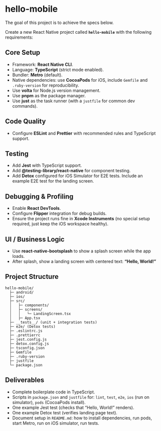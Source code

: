 # hello-mobile

The goal of this project is to achieve the specs below.

Create a new React Native project called **`hello-mobile`** with the following requirements:

## Core Setup

- Framework: **React Native CLI**.
- Language: **TypeScript** (strict mode enabled).
- Bundler: **Metro** (default).
- Native dependencies: use **CocoaPods** for iOS, include `Gemfile` and `.ruby-version` for reproducibility.
- Use **volta** for Node.js version management.
- Use **pnpm** as the package manager.
- Use **just** as the task runner (with a `justfile` for common dev commands).

## Code Quality

- Configure **ESLint** and **Prettier** with recommended rules and TypeScript support.

## Testing

- Add **Jest** with TypeScript support.
- Add **@testing-library/react-native** for component testing.
- Add **Detox** configured for iOS Simulator for E2E tests. Include an example E2E test for the landing screen.

## Debugging & Profiling

- Enable **React DevTools**.
- Configure **Flipper** integration for debug builds.
- Ensure the project runs fine in **Xcode Instruments** (no special setup required, just keep the iOS workspace healthy).

## UI / Business Logic

- Use **react-native-bootsplash** to show a splash screen while the app loads.
- After splash, show a landing screen with centered text: **“Hello, World!”**

## Project Structure

```
hello-mobile/
  ├─ android/
  ├─ ios/
  ├─ src/
  │   ├─ components/
  │   ├─ screens/
  │   │   └─ LandingScreen.tsx
  │   ├─ App.tsx
  ├─ __tests__/ (unit + integration tests)
  ├─ e2e/ (Detox tests)
  ├─ .eslintrc.js
  ├─ .prettierrc
  ├─ jest.config.js
  ├─ detox.config.js
  ├─ tsconfig.json
  ├─ Gemfile
  ├─ .ruby-version
  ├─ justfile
  └─ package.json
```

## Deliverables

- Complete boilerplate code in TypeScript.
- Scripts in `package.json` and `justfile` for: `lint`, `test`, `e2e`, `ios` (run on simulator), `pods` (CocoaPods install).
- One example Jest test (checks that “Hello, World!” renders).
- One example Detox test (verifies landing page text).
- Document setup in `README.md`: how to install dependencies, run pods, start Metro, run on iOS simulator, run tests.
